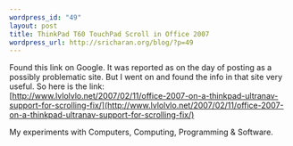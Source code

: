 ```yaml
--- 
wordpress_id: "49"
layout: post
title: ThinkPad T60 TouchPad Scroll in Office 2007
wordpress_url: http://sricharan.org/blog/?p=49
---
```

Found this link on Google. It was reported as on the day of posting as a possibly problematic site. But I went on and found the info in that site very useful. So here is the link:<br />[http://www.lvlolvlo.net/2007/02/11/office-2007-on-a-thinkpad-ultranav-support-for-scrolling-fix/](http://www.lvlolvlo.net/2007/02/11/office-2007-on-a-thinkpad-ultranav-support-for-scrolling-fix/)<div class="blogger-post-footer">My experiments with Computers, Computing, Programming & Software.</div>
